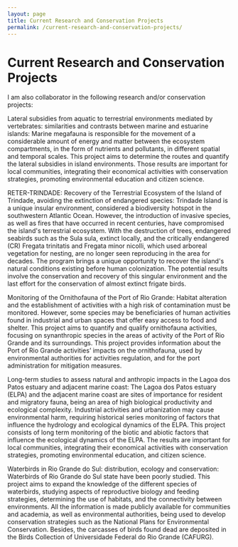```yaml
---
layout: page
title: Current Research and Conservation Projects
permalink: /current-research-and-conservation-projects/
---
```


# Current Research and Conservation Projects
I am also collaborator in the following research and/or conservation projects:

Lateral subsidies from aquatic to terrestrial environments mediated by vertebrates: similarities and contrasts between marine and estuarine islands:
Marine megafauna is responsible for the movement of a considerable amount of energy and matter between the ecosystem compartments, in the form of nutrients and pollutants, in different spatial and temporal scales. This project aims to determine the routes and quantify the lateral subsidies in island environments. Those results are important for local communities, integrating their economical activities with conservation strategies, promoting environmental education and citizen science.

RETER-TRINDADE: Recovery of the Terrestrial Ecosystem of the Island of Trindade, avoiding the extinction of endangered species:
Trindade Island is a unique insular environment, considered a biodiversity hotspot in the southwestern Atlantic Ocean. However, the introduction of invasive species, as well as fires that have occurred in recent centuries, have compromised the island's terrestrial ecosystem. With the destruction of trees, endangered seabirds such as the Sula sula, extinct locally, and the critically endangered (CR) Fregata trinitatis and Fregata minor nicolli, which used arboreal vegetation for nesting, are no longer seen reproducing in the area for decades. The program brings a unique opportunity to recover the island's natural conditions existing before human colonization. The potential results involve the conservation and recovery of this singular environment and the last effort for the conservation of almost extinct frigate birds.

Monitoring of the Ornithofauna of the Port of Rio Grande:
Habitat alteration and the establishment of activities with a high risk of contamination must be monitored. However, some species may be beneficiaries of human activities found in industrial and urban spaces that offer easy access to food and shelter. This project aims to quantify and qualify ornithofauna activities, focusing on synanthropic species in the areas of activity of the Port of Rio Grande and its surroundings. This project provides information about the Port of Rio Grande activities’ impacts on the ornithofauna, used by environmental authorities for activities regulation, and for the port administration for mitigation measures.

Long-term studies to assess natural and anthropic impacts in the Lagoa dos Patos estuary and adjacent marine coast:
The Lagoa dos Patos estuary (ELPA) and the adjacent marine coast are sites of importance for resident and migratory fauna, being an area of high biological productivity and ecological complexity. Industrial activities and urbanization may cause environmental harm, requiring historical series monitoring of factors that influence the hydrology and ecological dynamics of the ELPA. This project consists of long term monitoring of the biotic and abiotic factors that influence the ecological dynamics of the ELPA. The results are important for local communities, integrating their economical activities with conservation strategies, promoting environmental education, and citizen science.

Waterbirds in Rio Grande do Sul: distribution, ecology and conservation:
Waterbirds of Rio Grande do Sul state have been poorly studied. This project aims to expand the knowledge of the different species of waterbirds, studying aspects of reproductive biology and feeding strategies, determining the use of habitats, and the connectivity between environments. All the information is made publicly available for communities and academia, as well as environmental authorities, being used to develop conservation strategies such as the National Plans for Environmental Conservation. Besides, the carcasses of birds found dead are deposited in the Birds Collection of Universidade Federal do Rio Grande (CAFURG).
